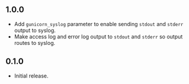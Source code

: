 ## 1.0.0

- Add `gunicorn_syslog` parameter to enable sending `stdout` and `stderr`
  output to syslog.
- Make access log and error log output to `stdout` and `stderr` so output
  routes to syslog.

## 0.1.0

- Initial release.
